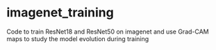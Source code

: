 # imagenet_training

Code to train ResNet18 and ResNet50 on imagenet and use Grad-CAM maps to study the model evolution during training
